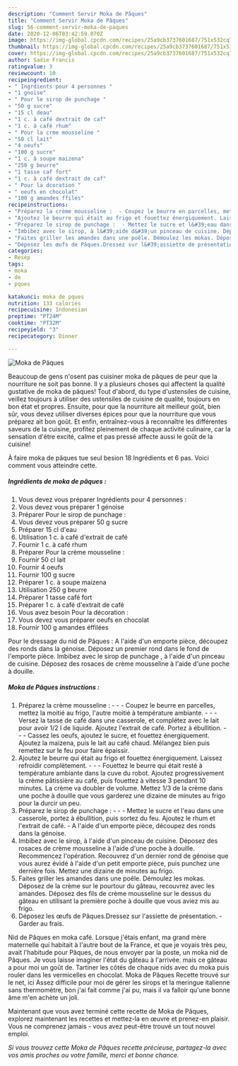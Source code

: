 ```yaml
---
description: "Comment Servir Moka de Pâques"
title: "Comment Servir Moka de Pâques"
slug: 56-comment-servir-moka-de-paques
date: 2020-12-06T03:42:59.070Z
image: https://img-global.cpcdn.com/recipes/25a9cb3737601687/751x532cq70/moka-de-paques-photo-principale-de-la-recette.jpg
thumbnail: https://img-global.cpcdn.com/recipes/25a9cb3737601687/751x532cq70/moka-de-paques-photo-principale-de-la-recette.jpg
cover: https://img-global.cpcdn.com/recipes/25a9cb3737601687/751x532cq70/moka-de-paques-photo-principale-de-la-recette.jpg
author: Sadie Francis
ratingvalue: 3
reviewcount: 10
recipeingredient:
- " Ingrdients pour 4 personnes "
- "1 gnoise"
- " Pour le sirop de punchage "
- "50 g sucre"
- "15 cl deau"
- "1 c. à café dextrait de caf"
- "1 c. à café rhum"
- " Pour la crme mousseline "
- "50 cl lait"
- "4 oeufs"
- "100 g sucre"
- "1 c. à soupe maizena"
- "250 g beurre"
- "1 tasse caf fort"
- "1 c. à café dextrait de caf"
- " Pour la dcoration "
- " oeufs en chocolat"
- "100 g amandes ffiles"
recipeinstructions:
- "Préparez la crème mousseline :  - Coupez le beurre en parcelles, mettez la moitié au frigo, l&#39;autre moitié à température ambiante.  - Versez la tasse de café dans une casserole, et complétez avec le lait pour avoir 1/2 l de liquide. Ajoutez l&#39;extrait de café. Portez à ébullition.  - Cassez les oeufs, ajoutez le sucre, et fouettez énergiquement. Ajoutez la maizena, puis le lait au café chaud. Mélangez bien puis remettez sur le feu pour faire épaissir."
- "Ajoutez le beurre qui était au frigo et fouettez énergiquement. Laissez refroidir complètement.  - Fouettez le beurre qui était resté à température ambiante dans la cuve du robot. Ajoutez progressivement la crème pâtissière au café, puis fouettez à vitesse 3 pendant 10 minutes. La crème va doubler de volume. Mettez 1/3 de la crème dans une poche à douille que vous garderez une dizaine de minutes au frigo pour la durcir un peu."
- "Préparez le sirop de punchage :  - Mettez le sucre et l&#39;eau dans une casserole, portez à ébullition, puis sortez du feu. Ajoutez le rhum et l&#39;extrait de café. A l&#39;aide d&#39;un emporte pièce, découpez des ronds dans la génoise."
- "Imbibez avec le sirop, à l&#39;aide d&#39;un pinceau de cuisine. Déposez des rosaces de crème mousseline à l&#39;aide d&#39;une poche à douille. Recommencez l&#39;opération. Recouvrez d&#39;un dernier rond de génoise que vous aurez évidé à l&#39;aide d&#39;un petit emporte pièce, puis punchez une dernière fois. Mettez une dizaine de minutes au frigo."
- "Faites griller les amandes dans une poêle. Démoulez les mokas. Déposez de la crème sur le pourtour du gâteau, recouvrez avec les amandes. Déposez des fils de crème mousseline sur le dessus du gâteau en utilisant la première poche à douille que vous aviez mis au frigo."
- "Déposez les œufs de Pâques.Dressez sur l&#39;assiette de présentation. Garder au frais."
categories:
- Resep
tags:
- moka
- de
- pques

katakunci: moka de pques 
nutrition: 133 calories
recipecuisine: Indonesian
preptime: "PT24M"
cooktime: "PT32M"
recipeyield: "3"
recipecategory: Dinner

---
```



![Moka de Pâques](https://img-global.cpcdn.com/recipes/25a9cb3737601687/751x532cq70/moka-de-paques-photo-principale-de-la-recette.jpg)

Beaucoup de gens n'osent pas cuisiner moka de pâques de peur que la nourriture ne soit pas bonne. Il y a plusieurs choses qui affectent la qualité gustative de moka de pâques! Tout d'abord, du type d'ustensiles de cuisine, veillez toujours à utiliser des ustensiles de cuisine de qualité, toujours en bon état et propres. Ensuite, pour que la nourriture ait meilleur goût, bien sûr, vous devez utiliser diverses épices pour que la nourriture que vous préparez ait bon goût. Et enfin, entraînez-vous à reconnaître les différentes saveurs de la cuisine, profitez pleinement de chaque activité culinaire, car la sensation d'être excité, calme et pas pressé affecte aussi le goût de la cuisine!

<!--inarticleads1-->

À faire moka de pâques tue seul besion 18 Ingrédients et 6 pas. Voici comment vous atteindre cette.

##### Ingrédients de moka de pâques :

1. Vous devez vous préparer  Ingrédients pour 4 personnes :
1. Vous devez vous préparer 1 génoise
1. Préparer  Pour le sirop de punchage :
1. Vous devez vous préparer 50 g sucre
1. Préparer 15 cl d&#39;eau
1. Utilisation 1 c. à café d&#39;extrait de café
1. Fournir 1 c. à café rhum
1. Préparer  Pour la crème mousseline :
1. Fournir 50 cl lait
1. Fournir 4 oeufs
1. Fournir 100 g sucre
1. Préparer 1 c. à soupe maizena
1. Utilisation 250 g beurre
1. Préparer 1 tasse café fort
1. Préparer 1 c. à café d&#39;extrait de café
1. Vous avez besoin  Pour la décoration :
1. Vous devez vous préparer  oeufs en chocolat
1. Fournir 100 g amandes éffilées


Pour le dressage du nid de Pâques : A l&#39;aide d&#39;un emporte pièce, découpez des ronds dans la génoise. Déposez un premier rond dans le fond de l&#39;emporte pièce. Imbibez avec le sirop de punchage , à l&#39;aide d&#39;un pinceau de cuisine. Déposez des rosaces de crème mousseline à l&#39;aide d&#39;une poche à douille. 

<!--inarticleads2-->

##### Moka de Pâques instructions :

1. Préparez la crème mousseline : -  - - Coupez le beurre en parcelles, mettez la moitié au frigo, l&#39;autre moitié à température ambiante. -  - - Versez la tasse de café dans une casserole, et complétez avec le lait pour avoir 1/2 l de liquide. Ajoutez l&#39;extrait de café. Portez à ébullition. -  - - Cassez les oeufs, ajoutez le sucre, et fouettez énergiquement. Ajoutez la maizena, puis le lait au café chaud. Mélangez bien puis remettez sur le feu pour faire épaissir.
1. Ajoutez le beurre qui était au frigo et fouettez énergiquement. Laissez refroidir complètement. -  - - Fouettez le beurre qui était resté à température ambiante dans la cuve du robot. Ajoutez progressivement la crème pâtissière au café, puis fouettez à vitesse 3 pendant 10 minutes. La crème va doubler de volume. Mettez 1/3 de la crème dans une poche à douille que vous garderez une dizaine de minutes au frigo pour la durcir un peu.
1. Préparez le sirop de punchage : -  - - Mettez le sucre et l&#39;eau dans une casserole, portez à ébullition, puis sortez du feu. Ajoutez le rhum et l&#39;extrait de café. - A l&#39;aide d&#39;un emporte pièce, découpez des ronds dans la génoise.
1. Imbibez avec le sirop, à l&#39;aide d&#39;un pinceau de cuisine. Déposez des rosaces de crème mousseline à l&#39;aide d&#39;une poche à douille. Recommencez l&#39;opération. Recouvrez d&#39;un dernier rond de génoise que vous aurez évidé à l&#39;aide d&#39;un petit emporte pièce, puis punchez une dernière fois. Mettez une dizaine de minutes au frigo.
1. Faites griller les amandes dans une poêle. Démoulez les mokas. Déposez de la crème sur le pourtour du gâteau, recouvrez avec les amandes. Déposez des fils de crème mousseline sur le dessus du gâteau en utilisant la première poche à douille que vous aviez mis au frigo.
1. Déposez les œufs de Pâques.Dressez sur l&#39;assiette de présentation. - Garder au frais.


Nid de Pâques en moka café. Lorsque j&#39;étais enfant, ma grand mère maternelle qui habitait à l&#39;autre bout de la France, et que je voyais très peu, avait l&#39;habitude pour Pâques, de nous envoyer par la poste, un moka nid de Pâques. Je vous laisse imaginer l&#39;état du gâteau à l&#39;arrivée. mais ce gâteau a pour moi un goût de. Tartiner les côtés de chaque nids avec du moka puis rouler dans les vermicelles en chocolat. Moka de Pâques Recette trouvé sur le net, ici Assez difficile pour moi de gérer les sirops et la meringue italienne sans thermomètre, bon j&#39;ai fait comme j&#39;ai pu, mais il va falloir qu&#39;une bonne âme m&#39;en achète un joli. 

<!--inarticleads1-->

<p>
Maintenant que vous avez terminé cette recette de Moka de Pâques, explorez maintenant les recettes et mettez-la en œuvre et prenez-en plaisir. Vous ne comprenez jamais - vous avez peut-être trouvé un tout nouvel emploi.
</p>

<p>
<i>Si vous trouvez cette Moka de Pâques recette précieuse, partagez-la avec vos amis proches ou votre famille, merci et bonne chance.</i>
</p>

